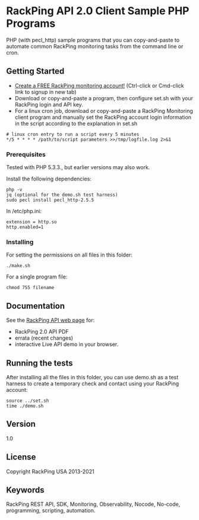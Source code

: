 # RackPing API 2.0 Client Sample PHP Programs

PHP (with pecl_http) sample programs that you can copy-and-paste to automate common RackPing monitoring tasks from the command line or cron.

## Getting Started

* [Create a FREE RackPing monitoring account!](https://www.rackping.com/cgi-bin/signup.cgi) (Ctrl-click or Cmd-click link to signup in new tab)
* Download or copy-and-paste a program, then configure set.sh with your RackPing login and API key.
* For a linux cron job, download or copy-and-paste a RackPing Monitoring client program and manually set the RackPing account login information in the script according to the explanation in set.sh

```
# linux cron entry to run a script every 5 minutes
*/5 * * * * /path/to/script parameters >>/tmp/logfile.log 2>&1
```

### Prerequisites

Tested with PHP 5.3.3., but earlier versions may also work.

Install the following dependencies:

```
php -v
jq (optional for the demo.sh test harness)
sudo pecl install pecl_http-2.5.5
```
In /etc/php.ini:
```
extension = http.so
http.enabled=1
```

### Installing

For setting the permissions on all files in this folder:

```
./make.sh
```

For a single program file:

```
chmod 755 filename
```

## Documentation

See the [RackPing API web page](https://www.rackping.com/api.html) for:

* RackPing 2.0 API PDF
* errata (recent changes)
* interactive Live API demo in your browser.

## Running the tests

After installing all the files in this folder, you can use demo.sh as a test harness to create a temporary check and contact using your RackPing account:

```
source ../set.sh
time ./demo.sh
```

## Version

1.0

## License

Copyright RackPing USA 2013-2021

## Keywords

RackPing REST API, SDK, Monitoring, Observability, Nocode, No-code, programming, scripting, automation.

